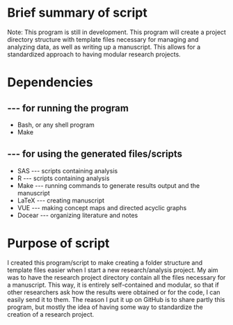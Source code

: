 # Brief summary of script #

Note: This program is still in development.  This program will create a project directory structure with template files necessary for managing and analyzing data, as well as writing up a manuscript.  This allows for a standardized approach to having modular research projects. 

# Dependencies #

## --- for running the program ##

* Bash, or any shell program
* Make

## --- for using the generated files/scripts ##

* SAS --- scripts containing analysis 
* R --- scripts containing analysis
* Make --- running commands to generate results output and the manuscript
* LaTeX --- creating manuscript
* VUE --- making concept maps and directed acyclic graphs
* Docear --- organizing literature and notes

# Purpose of script #

I created this program/script to make creating a folder structure and template files easier when I start a new research/analysis project.  My aim was to have the research project directory contain all the files necessary for a manuscript.  This way, it is entirely self-contained and modular, so that if other researchers ask how the results were obtained or for the code, I can easily send it to them.  The reason I put it up on GitHub is to share partly this program, but mostly the idea of having some way to standardize the creation of a research project. 